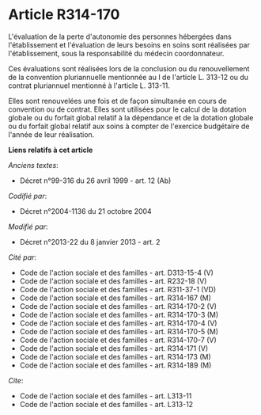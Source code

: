 # Article R314-170

L'évaluation de la perte d'autonomie des personnes hébergées dans l'établissement et l'évaluation de leurs besoins en soins
sont réalisées par l'établissement, sous la responsabilité du médecin coordonnateur. 

Ces évaluations sont réalisées lors de la conclusion ou du renouvellement de la convention pluriannuelle mentionnée au I de
l'article L. 313-12 ou du contrat pluriannuel mentionné à l'article L. 313-11. 

Elles sont renouvelées une fois et de façon simultanée en cours de convention ou de contrat. Elles sont utilisées pour le
calcul de la dotation globale ou du forfait global relatif à la dépendance et de la dotation globale ou du forfait global
relatif aux soins à compter de l'exercice budgétaire de l'année de leur réalisation.

**Liens relatifs à cet article**

_Anciens textes_:

  - Décret n°99-316 du 26 avril 1999 - art. 12 (Ab)

_Codifié par_:

  - Décret n°2004-1136 du 21 octobre 2004

_Modifié par_:

  - Décret n°2013-22 du 8 janvier 2013 - art. 2

_Cité par_:

  - Code de l'action sociale et des familles - art. D313-15-4 (V)
  - Code de l'action sociale et des familles - art. R232-18 (V)
  - Code de l'action sociale et des familles - art. R311-37-1 (VD)
  - Code de l'action sociale et des familles - art. R314-167 (M)
  - Code de l'action sociale et des familles - art. R314-170-2 (V)
  - Code de l'action sociale et des familles - art. R314-170-3 (M)
  - Code de l'action sociale et des familles - art. R314-170-4 (V)
  - Code de l'action sociale et des familles - art. R314-170-5 (M)
  - Code de l'action sociale et des familles - art. R314-170-7 (V)
  - Code de l'action sociale et des familles - art. R314-171 (V)
  - Code de l'action sociale et des familles - art. R314-173 (M)
  - Code de l'action sociale et des familles - art. R314-189 (M)

_Cite_:

  - Code de l'action sociale et des familles - art. L313-11
  - Code de l'action sociale et des familles - art. L313-12
